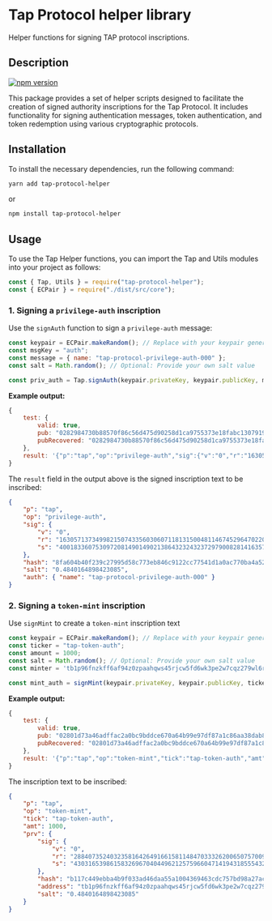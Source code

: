 # Tap Protocol helper library

Helper functions for signing TAP protocol inscriptions.

## Description

[![npm version](https://badge.fury.io/js/tap-protocol-helper.svg)](https://badge.fury.io/js/tap-protocol-helper)

This package provides a set of helper scripts designed to facilitate the creation of signed authority inscriptions for the Tap Protocol. It includes functionality for signing authentication messages, token authentication, and token redemption using various cryptographic protocols.

## Installation

To install the necessary dependencies, run the following command:

```sh
yarn add tap-protocol-helper
```

or

```sh
npm install tap-protocol-helper
```

## Usage

To use the Tap Helper functions, you can import the Tap and Utils modules into your project as follows:

```JavaScript
const { Tap, Utils } = require("tap-protocol-helper");
const { ECPair } = require("./dist/src/core");
```

### 1. Signing a `privilege-auth` inscription

Use the `signAuth` function to sign a `privilege-auth` message:

```JavaScript
const keypair = ECPair.makeRandom(); // Replace with your keypair generation method
const msgKey = "auth";
const message = { name: "tap-protocol-privilege-auth-000" };
const salt = Math.random(); // Optional: Provide your own salt value

const priv_auth = Tap.signAuth(keypair.privateKey, keypair.publicKey, msgKey, message, salt);
```

**Example output:**

```JavaScript
{
    test: {
        valid: true,
        pub: "0282984730b88570f86c56d475d90258d1ca9755373e18fabc130791923f9e0f4a",
        pubRecovered: "0282984730b88570f86c56d475d90258d1ca9755373e18fabc130791923f9e0f4a"
    },
    result: '{"p":"tap","op":"privilege-auth","sig":{"v":"0","r":"16305713734998215074335603060711813150048114674529647022075032070990566113517","s":"40018336075309720814901490213864323243237297900828141635735508366496148314591"},"hash":"8fa604b40f239c27995d58c773eb846c9122cc77541d1a0ac770ba4a52f4abcc","salt":"0.4840164898423085","auth":{"name":"tap-protocol-privilege-auth-000"}}'
}
```

The `result` field in the output above is the signed inscription text to be inscribed:

```JSON
{
    "p": "tap",
    "op": "privilege-auth",
    "sig": {
        "v": "0",
        "r": "16305713734998215074335603060711813150048114674529647022075032070990566113517",
        "s": "40018336075309720814901490213864323243237297900828141635735508366496148314591"
    },
    "hash": "8fa604b40f239c27995d58c773eb846c9122cc77541d1a0ac770ba4a52f4abcc",
    "salt": "0.4840164898423085",
    "auth": { "name": "tap-protocol-privilege-auth-000" }
}
```

### 2. Signing a `token-mint` inscription

Use `signMint` to create a `token-mint` inscription text

```JavaScript
const keypair = ECPair.makeRandom(); // Replace with your keypair generation method
const ticker = "tap-token-auth";
const amount = 1000;
const salt = Math.random(); // Optional: Provide your own salt value
const minter = 'tb1p96fnzkff6af94z0zpaahqws45rjcw5fd6wk3pe2w7cqz279wl6rqzw0k37'

const mint_auth = signMint(keypair.privateKey, keypair.publicKey, ticker, amount, minter, salt);
```

**Example output:**

```JavaScript
{
    test: {
        valid: true,
        pub: "02801d73a46adffac2a0bc9bddce670a64b99e97df87a1c86aa38dab8f642cdcdd",
        pubRecovered: "02801d73a46adffac2a0bc9bddce670a64b99e97df87a1c86aa38dab8f642cdcdd"
    },
    result: '{"p":"tap","op":"token-mint","tick":"tap-token-auth","amt":1000,"prv":{"sig":{"v":"0","r":"28840735240323581642649166158114847033326200650757009309461520982937724983138","s":"43031653986158326967040449621257596604714194318555432467794807862498111678116"},"hash":"b117c449ebba4b9f033ad46daa55a1004369463cdc757bd98a27ac05317e7165","address":"tb1p96fnzkff6af94z0zpaahqws45rjcw5fd6wk3pe2w7cqz279wl6rqzw0k37","salt":"0.4840164898423085"}}'
}
```

The inscription text to be inscribed:

```JSON
{
    "p": "tap",
    "op": "token-mint",
    "tick": "tap-token-auth",
    "amt": 1000,
    "prv": {
        "sig": {
            "v": "0",
            "r": "28840735240323581642649166158114847033326200650757009309461520982937724983138",
            "s": "43031653986158326967040449621257596604714194318555432467794807862498111678116"
        },
        "hash": "b117c449ebba4b9f033ad46daa55a1004369463cdc757bd98a27ac05317e7165",
        "address": "tb1p96fnzkff6af94z0zpaahqws45rjcw5fd6wk3pe2w7cqz279wl6rqzw0k37",
        "salt": "0.4840164898423085"
    }
}
```
